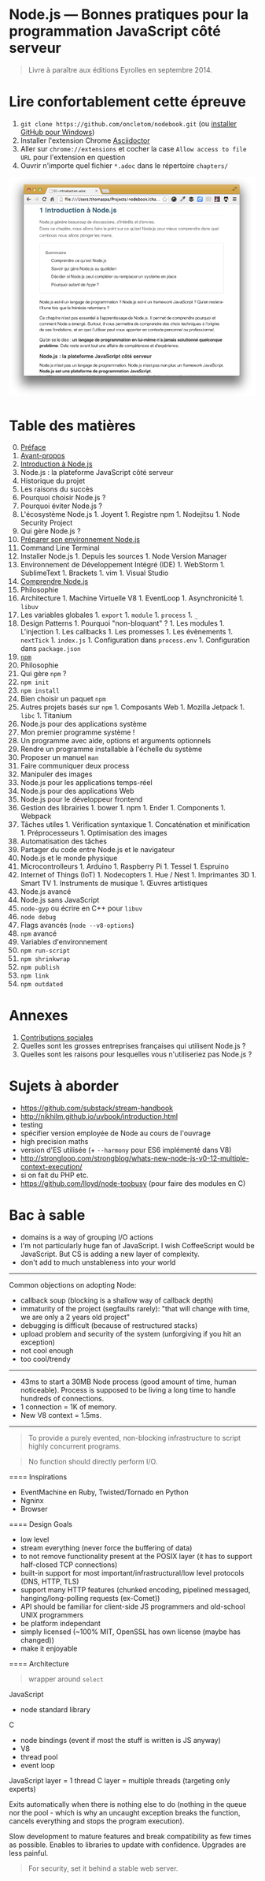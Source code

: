 # Node.js — Bonnes pratiques pour la programmation JavaScript côté serveur

> Livre à paraître aux éditions Eyrolles en septembre 2014.

# Lire confortablement cette épreuve

1. `git clone https://github.com/oncletom/nodebook.git` (ou [installer GitHub pour Windows](http://windows.github.com/))
1. Installer l'extension Chrome [Asciidoctor](https://chrome.google.com/webstore/detail/asciidoctorjs-live-previe/iaalpfgpbocpdfblpnhhgllgbdbchmia)
1. Aller sur `chrome://extensions` et cocher la case `Allow access to file URL` pour l'extension en question
1. Ouvrir n'importe quel fichier `*.adoc` dans le répertoire `chapters/`

![](preview-live.png)

# Table des matières

0. [Préface](chapters/00-preamble.adoc)
0. [Avant-propos](chapters/00-foreword.adoc)
1. [Introduction à Node.js](chapters/01-introduction.adoc)
  1. Node.js : la plateforme JavaScript côté serveur
  1. Historique du projet
  1. Les raisons du succès
  1. Pourquoi choisir Node.js ?
  1. Pourquoi éviter Node.js ?
  1. L'écosystème Node.js
    1. Joyent
    1. Registre npm
    1. Nodejitsu
    1. Node Security Project
  1. Qui gère Node.js ?
1. [Préparer son environnement Node.js](chapters/02-environment.adoc)
  1. Command Line Terminal
  1. Installer Node.js
    1. Depuis les sources
    1. Node Version Manager
  1. Environnement de Développement Intégré (IDE)
    1. WebStorm
    1. SublimeText
    1. Brackets
    1. vim
    1. Visual Studio
1. [Comprendre Node.js](chapters/03-understanding.adoc)
  1. Philosophie
  1. Architecture
    1. Machine Virtuelle V8
    1. EventLoop
    1. Asynchronicité
    1. `libuv`
  1. Les variables globales
    1. `export`
    1. `module`
    1. `process`
    1. `_`
  1. Design Patterns
    1. Pourquoi "non-bloquant" ?
    1. Les modules
    1. L'injection
    1. Les callbacks
    1. Les promesses
    1. Les évènements
    1. `nextTick`
    1. `index.js`
    1. Configuration dans `process.env`
    1. Configuration dans `package.json` 
1. [`npm`](chapters/04-npm.adoc)
  1. Philosophie
  1. Qui gère `npm` ?
  1. `npm init`
  1. `npm install`
  1. Bien choisir un paquet `npm`
  1. Autres projets basés sur `npm`
    1. Composants Web
    1. Mozilla Jetpack
    1. `libc`
    1. Titanium
1. Node.js pour des applications système
  1. Mon premier programme système !
  1. Un programme avec aide, options et arguments optionnels
  1. Rendre un programme installable à l'échelle du système
  1. Proposer un manuel `man`
  1. Faire communiquer deux process
  1. Manipuler des images
1. Node.js pour les applications temps-réel
1. Node.js pour des applications Web
1. Node.js pour le développeur frontend
  1. Gestion des librairies
    1. bower
    1. npm
    1. Ender
    1. Components
    1. Webpack
  1. Tâches utiles
    1. Vérification syntaxique
    1. Concaténation et minification
    1. Préprocesseurs
    1. Optimisation des images
  1. Automatisation des tâches
  1. Partager du code entre Node.js et le navigateur
1. Node.js et le monde physique
  1. Microcontrolleurs
    1. Arduino
    1. Raspberry Pi
    1. Tessel
    1. Espruino
  1. Internet of Things (IoT)
    1. Nodecopters
    1. Hue / Nest
    1. Imprimantes 3D
    1. Smart TV
    1. Instruments de musique
    1. Œuvres artistiques
1. Node.js avancé
  1. Node.js sans JavaScript
  1. `node-gyp` ou écrire en C++ pour `libuv`
  1. `node debug`
  1. Flags avancés (`node --v8-options`)
1. `npm` avancé
  1. Variables d'environnement
  1. `npm run-script`
  1. `npm shrinkwrap`
  1. `npm publish`
  1. `npm link`
  1. `npm outdated` 

# Annexes

1. [Contributions sociales](chapters/AX-social-contributions.adoc)
  1. Quelles sont les grosses entreprises françaises qui utilisent Node.js ?
  1. Quelles sont les raisons pour lesquelles vous n'utiliseriez pas Node.js ?

# Sujets à aborder

- https://github.com/substack/stream-handbook
- http://nikhilm.github.io/uvbook/introduction.html
- testing
- spécifier version employée de Node au cours de l'ouvrage
- high precision maths
- version d'ES utilisée (+ `--harmony` pour ES6 implémenté dans V8)
- http://strongloop.com/strongblog/whats-new-node-js-v0-12-multiple-context-execution/
- si on fait du PHP etc.
- https://github.com/lloyd/node-toobusy (pour faire des modules en C)

# Bac à sable


- domains is a way of grouping I/O actions
- I'm not particularly huge fan of JavaScript. I wish CoffeeScript would be JavaScript. But CS is adding a new layer of complexity.
- don't add to much unstableness into your world

---

Common objections on adopting Node:

- callback soup (blocking is a shallow way of callback depth)
- immaturity of the project (segfaults rarely): "that will change with time, we are only a 2 years old project"
- debugging is difficult (because of restructured stacks)
- upload problem and security of the system (unforgiving if you hit an exception)
- not cool enough
- too cool/trendy


---

- 43ms to start a 30MB Node process (good amount of time, human noticeable).
Process is supposed to be living a long time to handle hundreds of connections.
- 1 connection = 1K of memory.
- New V8 context = 1.5ms.

---


> To provide a purely evented, non-blocking infrastructure to script highly concurrent programs.

> No function should directly perform I/O.

==== Inspirations

- EventMachine en Ruby, Twisted/Tornado en Python
- Ngninx
- Browser

==== Design Goals

- low level
- stream everything (never force the buffering of data)
- to not remove functionality present at the POSIX layer (it has to support half-closed TCP connections)
- built-in support for most important/infrastructural/low level protocols (DNS, HTTP, TLS)
- support many HTTP features (chunked encoding, pipelined messaged, hanging/long-polling requests (ex-Comet))
- API should be familiar for client-side JS programmers and old-school UNIX programmers
- be platform independant
- simply licensed (~100% MIT, OpenSSL has own license (maybe has changed))
- make it enjoyable

==== Architecture

> wrapper around `select`

JavaScript
- node standard library

C
- node bindings (event if most the stuff is written is JS anyway)
- V8
- thread pool
- event loop

JavaScript layer = 1 thread
C layer = multiple threads (targeting only experts)

Exits automatically when there is nothing else to do (nothing in the queue nor the pool - which is why an uncaught exception breaks the function, cancels everything and stops the program execution).

Slow development to mature features and break compatibility as few times as possible. Enables to libraries to update with confidence. Upgrades are less painful.

> For security, set it behind a stable web server.

